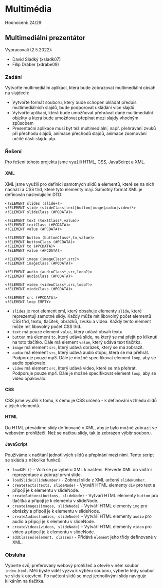 # Multimédia
Hodnocení: 24/29

## Multimediální prezentátor
Vypracovali (2.5.2022):
* David Sladký (xsladk07)
* Filip Dráber (xdrabe09)

### Zadání
Vytvořte multimediální aplikaci, která bude zobrazovat multimediální obsah na slajdech:
* Vytvořte formát souboru, který bude schopen ukládat předpis multimediálních slajdů, bude podporovat ukládání více slajdů.
* Vytvořte aplikaci, která bude umožňovat přehrávat dané multimediální objekty a která bude umožňovat přepínat mezi slajdy vhodným způsobem
* Presentační aplikace musí být též multimediální, např. přehrávání zvuků při přechodu slajdů, animace přechodů slajdů, animace zoomování určité části slajdu atp.

### Řešení
Pro řešení tohoto projektu jsme využili HTML, CSS, JavaScirpt a XML.

#### XML
XML jsme využili pro definici samotných slidů a elementů, které se na nich nachází a CSS tříd, které tyto elementy mají. Samotný formát XML je definován následujícím DTD:
```
<!ELEMENT slides (slide+)>
<!ELEMENT slide (slideClass|text|button|image|audio|video)*>
<!ELEMENT slideClass (#PCDATA)>

<!ELEMENT text (textClass*,value)>
<!ELEMENT textClass (#PCDATA)>
<!ELEMENT value (#PCDATA)>

<!ELEMENT button (buttonClass*,to,value)>
<!ELEMENT buttonClass (#PCDATA)>
<!ELEMENT to (#PCDATA)>
<!ELEMENT value (#PCDATA)>

<!ELEMENT image (imageClass*,src)>
<!ELEMENT imageClass (#PCDATA)>

<!ELEMENT audio (audioClass*,src,loop?)>
<!ELEMENT audioClass (#PCDATA)>

<!ELEMENT video (videoClass*,src,loop?)>
<!ELEMENT viodeClass (#PCDATA)>

<!ELEMENT src (#PCDATA)>
<!ELEMENT loop EMPTY>
```
* `slides` je root element xml, který obsahuje elementy `slide`, které reprezentují samotné slidy. Každý může mít libovolný počet elementů CSS tříd, textu, tlačítek, obrázků, zvuku a videa. Každý tento element může mít libovolný počet CSS tříd. 
* `text` má pouze element `value`, který udává obsah textu.
* `button` má element `to`, který udává slide, na který se má přejít po kliknutí na toto tlačítko. Dále má element `value`, který udává text tlačítka.
* `image` má element `src`, který udává obrázek, který se má zobrazit.
* `audio` má element `src`, který udává audio stopu, která se má přehrát. Podporuje pouze mp3. Dále je možné specifikovat element `loop`, aby se audio opakovalo.
* `video` má element `src`, který udává video, které se má přehrát. Podporuje pouze mp4. Dále je možné specifikovat element `loop`, aby se video opakovalo.

#### CSS
CSS jsme využili k tomu, k čemu je CSS určeno - k definování vzhledu slidů a jejich elementů.

#### HTML
Do HTML převádíme slidy definované v XML, aby je bylo možné zobrazit ve webovém prohlížeči. Než se načtou slidy, tak je zobrazen výběr souboru.

#### JavaScript
Používáme k načítání jednotlivých slidů a přepínání mezi nimi. Tento script se skládá z několika funkců:
* `loadXML()` - Volá se po výběru XML k načtení. Převede XML do vnitřní reprezentace a zobrazí první slide.
* `loadSlide(slideNumber)` - Zobrazí slide z XML určený `slideNumber`.
* `createTexts(texts, slideNode)` - Vytváří HTML elementy `div` pro text a připojí je k elementu v slideNode.
* `createButtons(buttons, slideNode)` - Vytváří HTML elementy `button` pro tlačítka a připojí je k elementu v slideNode.
* `createImages(images, slideNode)` - Vytváří HTML elementy `img` pro obrázky a připojí je k elementu v slideNode.
* `createAudios(audios, slideNode)` - Vytváří HTML elementy `audio` pro audio a připojí je k elementu v slideNode.
* `createVideos(videos, slideNode)` - Vytváří HTML elementy `video` pro video a připojí je k elementu v slideNode.
* `addClasses(element, classes)` - Přidává `element` jeho třídy definované v XML.

### Obsluha
Vyberte svůj preferovaný webový prohlížeč a otevře v něm soubor `index.html`. Měli byste vidět výzvu k výběru souboru, vyberte tedy soubor se slidy k otevření. Po načtení slidů se mezi jednotlivými slidy naviguje klikáním na tlačítka.
